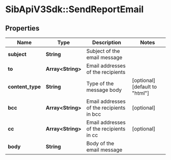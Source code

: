 # SibApiV3Sdk::SendReportEmail

## Properties
Name | Type | Description | Notes
------------ | ------------- | ------------- | -------------
**subject** | **String** | Subject of the email message | 
**to** | **Array&lt;String&gt;** | Email addresses of the recipients | 
**content_type** | **String** | Type of the message body | [optional] [default to &quot;html&quot;]
**bcc** | **Array&lt;String&gt;** | Email addresses of the recipients in bcc | [optional] 
**cc** | **Array&lt;String&gt;** | Email addresses of the recipients in cc | [optional] 
**body** | **String** | Body of the email message | 


